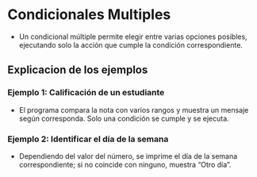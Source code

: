 # Condicionales Multiples

- Un condicional múltiple permite elegir entre varias opciones posibles, ejecutando solo la acción que cumple la condición correspondiente.

## Explicacion de los ejemplos

### Ejemplo 1: Calificación de un estudiante

- El programa compara la nota con varios rangos y muestra un mensaje según corresponda. Solo una condición se cumple y se ejecuta.

### Ejemplo 2: Identificar el día de la semana

- Dependiendo del valor del número, se imprime el día de la semana correspondiente; si no coincide con ninguno, muestra “Otro día”.